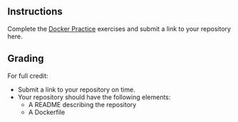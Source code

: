 ## Instructions

Complete the [Docker Practice](https://bifx552-23.github.io/CourseInfo/labs/07Docker-practice/) exercises and submit a link to your repository here.

## Grading

For full credit:

* Submit a link to your repository on time.
* Your repository should have the following elements:
  * A README describing the repository
  * A Dockerfile
